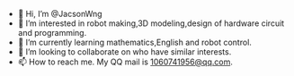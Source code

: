 - 👋 Hi, I’m @JacsonWng
- 👀 I’m interested in robot making,3D modeling,design of hardware circuit and programming.
- 🌱 I’m currently learning mathematics,English and robot control.
- 💞️ I’m looking to collaborate on who have similar interests.
- 📫 How to reach me. My QQ mail is 1060741956@qq.com.

<!---
JacsonWng/JacsonWng is a ✨ special ✨ repository because its `README.md` (this file) appears on your GitHub profile.
You can click the Preview link to take a look at your changes.
--->
